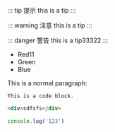 ::: tip 提示
this is a tip
:::

::: warning 注意
this is a tip
:::

::: danger 警告
this is a tip33322
:::

*   Red11
*   Green
*   Blue

<p>This is a normal paragraph:</p>

<pre><code>This is a code block.
</code></pre>
```html
<div>sdfsfs</div>

```

```javascript
console.log('123')

```
